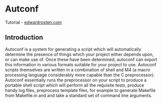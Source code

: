 # Autconf

Tutorial - [edwardrosten.com](http://www.edwardrosten.com/code/autoconf/)

## Introduction
Autoconf is a system for generating a script which will automatically determine the presence of things which your project either depends upon, or can make use of. 
Once these have been determined, autoconf can export this information in various formats suitable for your project to use. 
Autoconf scripts themselves are written in a combination of shell and M4 (a macro processing language considerably more capable than the C preprocessor). 
Autoconf essentially runs the preprocessor on your script to produce a portable shell script which will perform all the requisite tests, 
produce handy log files, preprocess template files, for example to generate Makefile from Makefile.in and and take a standard set of command line arguments.


